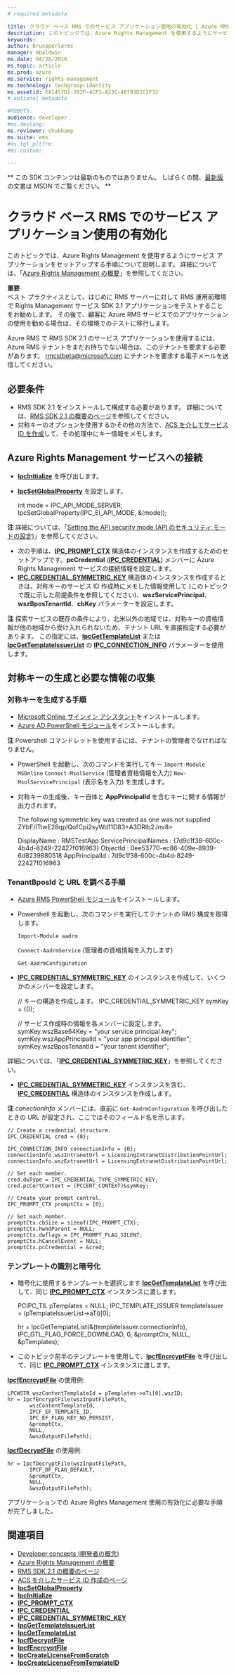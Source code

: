 ```yaml
---
# required metadata

title: クラウド ベース RMS でのサービス アプリケーション使用の有効化 | Azure RMS
description: このトピックでは、Azure Rights Management を使用するようにサービス アプリケーションをセットアップする手順について説明します。
keywords:
author: bruceperlerms
manager: mbaldwin
ms.date: 04/28/2016
ms.topic: article
ms.prod: azure
ms.service: rights-management
ms.technology: techgroup-identity
ms.assetid: EA1457D1-282F-4CF3-A23C-46793D2C2F32
# optional metadata

#ROBOTS:
audience: developer
#ms.devlang:
ms.reviewer: shubhamp
ms.suite: ems
#ms.tgt_pltfrm:
#ms.custom:

---
```

** この SDK コンテンツは最新のものではありません。 しばらくの間、[最新版](https://msdn.microsoft.com/library/windows/desktop/hh535290(v=vs.85).aspx)の文書は MSDN でご覧ください。 **
# クラウド ベース RMS でのサービス アプリケーション使用の有効化

このトピックでは、Azure Rights Management を使用するようにサービス アプリケーションをセットアップする手順について説明します。 詳細については、「[Azure Rights Management の概要](https://technet.microsoft.com/en-us/library/jj585016.aspx)」を参照してください。

**重要**  
ベスト プラクティスとして、はじめに RMS サーバーに対して RMS 運用前環境で Rights Management サービス SDK 2.1 アプリケーションをテストすることをお勧めします。 その後で、顧客に Azure RMS サービスでのアプリケーションの使用を勧める場合は、その環境でのテストに移行します。

Azure RMS で RMS SDK 2.1 のサービス アプリケーションを使用するには、Azure RMS テナントをまだお持ちでない場合は、このテナントを要求する必要があります。 <rmcstbeta@microsoft.com> にテナントを要求する電子メールを送信してください。

## 必要条件

-   RMS SDK 2.1 をインストールして構成する必要があります。 詳細については、[RMS SDK 2.1 の概要のページ](getting-started-with-ad-rms-2-0.md)を参照してください。
-   対称キーのオプションを使用するかその他の方法で、[ACS を介してサービス ID を作成](https://msdn.microsoft.com/en-us/library/gg185924.aspx)して、その処理中にキー情報をメモします。

## Azure Rights Management サービスへの接続

-   [**IpcInitialize**](/rights-management/sdk/2.1/api/win/functions#msipc_ipcinitialize) を呼び出します。
-   [**IpcSetGlobalProperty**](/rights-management/sdk/2.1/api/win/functions#msipc_ipcsetglobalproperty) を設定します。


    int mode = IPC_API_MODE_SERVER; IpcSetGlobalProperty(IPC_EI_API_MODE, &(mode));


**注** 詳細については、「[Setting the API security mode (API のセキュリティ モードの設定)](setting-the-api-security-mode-api-mode.md)」を参照してください。

     

-   次の手順は、[**IPC\_PROMPT\_CTX**](/rights-management/sdk/2.1/api/win/ipc_prompt_ctx#msipc_ipc_prompt_ctx) 構造体のインスタンスを作成するためのセットアップです。**pcCredential** ([**IPC\_CREDENTIAL**](/rights-management/sdk/2.1/api/win/ipc_credential#msipc_ipc_credential)) メンバーに Azure Rights Management サービスの接続情報を設定します。
-   [**IPC\_CREDENTIAL\_SYMMETRIC\_KEY**](/rights-management/sdk/2.1/api/win/ipc_credential#msipc_ipc_credential_symmetric_key) 構造体のインスタンスを作成するときは、対称キーのサービス ID 作成時にメモした情報使用して (このトピックで既に示した前提条件を参照してください)、**wszServicePrincipal**、**wszBposTenantId**、**cbKey** パラメーターを設定します。

**注** 探索サービスの既存の条件により、北米以外の地域では、対称キーの資格情報が他の地域から受け入れられないため、テナント URL を直接指定する必要があります。 この指定には、[**IpcGetTemplateList**](/rights-management/sdk/2.1/api/win/functions#msipc_ipcgettemplatelist) または [**IpcGetTemplateIssuerList**](/rights-management/sdk/2.1/api/win/functions#msipc_ipcgettemplateissuerlist) の [**IPC\_CONNECTION\_INFO**](/rights-management/sdk/2.1/api/win/ipc_connection_info#msipc_ipc_connection_info) パラメーターを使用します。

## 対称キーの生成と必要な情報の収集

### 対称キーを生成する手順

-   [Microsoft Online サインイン アシスタント](http://go.microsoft.com/fwlink/p/?LinkID=286152)をインストールします。
-   [Azure AD PowerShell モジュール](https://bposast.vo.msecnd.net/MSOPMW/8073.4/amd64/AdministrationConfig-en.msi)をインストールします。

**注** Powershell コマンドレットを使用するには、テナントの管理者でなければなりません。


-   PowerShell を起動し、次のコマンドを実行してキー         `Import-Module MSOnline`
            `Connect-MsolService` (管理者資格情報を入力)         `New-MsolServicePrincipal` (表示名を入力) を生成します。
-   対称キーの生成後、キー自体と **AppPrincipalId** を含むキーに関する情報が出力されます。



    The following symmetric key was created as one was not supplied ZYbF/lTtwE28qplQofCpi2syWd11D83+A3DRlb2Jnv8=

    DisplayName : RMSTestApp ServicePrincipalNames : {7d9c1f38-600c-4b4d-8249-22427f016963} ObjectId : 0ee53770-ec86-409e-8939-6d8239880518 AppPrincipalId : 7d9c1f38-600c-4b4d-8249-22427f016963



### **TenantBposId** と **URL** を調べる手順

-   [Azure RMS PowerShell モジュール](https://technet.microsoft.com/en-us/library/jj585012.aspx)をインストールします。
-   Powershell を起動し、次のコマンドを実行してテナントの RMS 構成を取得します。

    `Import-Module aadrm`

    `Connect-AadrmService` (管理者の資格情報を入力します)

    `Get-AadrmConfiguration`


-   [**IPC\_CREDENTIAL\_SYMMETRIC\_KEY**](/rights-management/sdk/2.1/api/win/ipc_credential#msipc_ipc_credential_symmetric_key) のインスタンスを作成して、いくつかのメンバーを設定します。

    // キーの構造を作成します。
    IPC_CREDENTIAL_SYMMETRIC_KEY symKey = {0};

    // サービス作成時の情報を各メンバーに設定します。
    symKey.wszBase64Key = "your service principal key"; symKey.wszAppPrincipalId = "your app principal identifier"; symKey.wszBposTenantId = "your tenent identifier";


詳細については、「[**IPC\_CREDENTIAL\_SYMMETRIC\_KEY**](/rights-management/sdk/2.1/api/win/ipc_credential#msipc_ipc_credential_symmetric_key)」を参照してください。

-   [**IPC\_CREDENTIAL\_SYMMETRIC\_KEY**](/rights-management/sdk/2.1/api/win/ipc_credential#msipc_ipc_credential_symmetric_key) インスタンスを含む、[**IPC\_CREDENTIAL**](/rights-management/sdk/2.1/api/win/ipc_credential#msipc_ipc_credential) 構造体のインスタンスを作成します。

**注** *conectionInfo* メンバーには、直前に `Get-AadrmConfiguration` を呼び出したときの URL が設定され、ここではそのフィールド名を示します。

    // Create a credential structure.
    IPC_CREDENTIAL cred = {0};

    IPC_CONNECTION_INFO connectionInfo = {0};
    connectionInfo.wszIntranetUrl = LicensingIntranetDistributionPointUrl;
    connectionInfo.wszExtranetUrl = LicensingExtranetDistributionPointUrl;

    // Set each member.
    cred.dwType = IPC_CREDENTIAL_TYPE_SYMMETRIC_KEY;
    cred.pcCertContext = (PCCERT_CONTEXT)&symKey;

    // Create your prompt control.
    IPC_PROMPT_CTX promptCtx = {0};

    // Set each member.
    promptCtx.cbSize = sizeof(IPC_PROMPT_CTX);
    promptCtx.hwndParent = NULL;
    promptCtx.dwflags = IPC_PROMPT_FLAG_SILENT;
    promptCtx.hCancelEvent = NULL;
    promptCtx.pcCredential = &cred;

### テンプレートの識別と暗号化

-   暗号化に使用するテンプレートを選択します
    [**IpcGetTemplateList**](/rights-management/sdk/2.1/api/win/functions#msipc_ipcgettemplatelist) を呼び出して、同じ [**IPC\_PROMPT\_CTX**](/rights-management/sdk/2.1/api/win/ipc_prompt_ctx#msipc_ipc_prompt_ctx) インスタンスに渡します。


    PCIPC_TIL pTemplates = NULL; IPC_TEMPLATE_ISSUER templateIssuer = (pTemplateIssuerList->aTi)[0];

    hr = IpcGetTemplateList(&(templateIssuer.connectionInfo),        IPC_GTL_FLAG_FORCE_DOWNLOAD,        0,        &promptCtx,        NULL,        &pTemplates);


-   このトピック前半のテンプレートを使用して、[**IpcfEncrcyptFile**](/rights-management/sdk/2.1/api/win/functions#msipc_ipcfencryptfile) を呼び出して、同じ [**IPC\_PROMPT\_CTX**](/rights-management/sdk/2.1/api/win/ipc_prompt_ctx#msipc_ipc_prompt_ctx) インスタンスに渡します。

[**IpcfEncrcyptFile**](/rights-management/sdk/2.1/api/win/functions#msipc_ipcfencryptfile) の使用例:

    LPCWSTR wszContentTemplateId = pTemplates->aTi[0].wszID;
    hr = IpcfEncryptFile(wszInputFilePath,
           wszContentTemplateId,
           IPCF_EF_TEMPLATE_ID,
           IPC_EF_FLAG_KEY_NO_PERSIST,
           &promptCtx,
           NULL,
           &wszOutputFilePath);

[**IpcfDecryptFile**](/rights-management/sdk/2.1/api/win/functions#msipc_ipcfdecryptfile) の使用例:

    hr = IpcfDecryptFile(wszInputFilePath,
           IPCF_DF_FLAG_DEFAULT,
           &promptCtx,
           NULL,
           &wszOutputFilePath);

アプリケーションでの Azure Rights Management 使用の有効化に必要な手順が完了しました。

## 関連項目

* [Developer concepts (開発者の概念)](ad-rms-concepts-nav.md)
* [Azure Rights Management の概要](https://technet.microsoft.com/en-us/library/jj585016.aspx)
* [RMS SDK 2.1 の概要のページ](getting-started-with-ad-rms-2-0.md)
* [ACS を介したサービス ID 作成のページ](https://msdn.microsoft.com/en-us/library/gg185924.aspx)
* [**IpcSetGlobalProperty**](/rights-management/sdk/2.1/api/win/functions#msipc_ipcsetglobalproperty)
* [**IpcInitialize**](/rights-management/sdk/2.1/api/win/functions#msipc_ipcinitialize)
* [**IPC\_PROMPT\_CTX**](/rights-management/sdk/2.1/api/win/ipc_prompt_ctx#msipc_ipc_prompt_ctx)
* [**IPC\_CREDENTIAL**](/rights-management/sdk/2.1/api/win/ipc_credential#msipc_ipc_credential)
* [**IPC\_CREDENTIAL\_SYMMETRIC\_KEY**](/rights-management/sdk/2.1/api/win/ipc_credential#msipc_ipc_credential_symmetric_key)
* [**IpcGetTemplateIssuerList**](/rights-management/sdk/2.1/api/win/functions#msipc_ipcgettemplateissuerlist)
* [**IpcGetTemplateList**](/rights-management/sdk/2.1/api/win/functions#msipc_ipcgettemplatelist)
* [**IpcfDecryptFile**](/rights-management/sdk/2.1/api/win/functions#msipc_ipcfdecryptfile)
* [**IpcfEncrcyptFile**](/rights-management/sdk/2.1/api/win/functions#msipc_ipcfencryptfile)
* [**IpcCreateLicenseFromScratch**](/rights-management/sdk/2.1/api/win/functions#msipc_ipccreatelicensefromscratch)
* [**IpcCreateLicenseFromTemplateID**](/rights-management/sdk/2.1/api/win/functions#msipc_ipccreatelicensefromtemplateid)
 

 


<!--HONumber=Jun16_HO1-->


